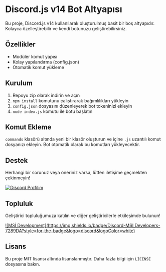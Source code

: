 # Discord.js v14 Bot Altyapısı

Bu proje, Discord.js v14 kullanılarak oluşturulmuş basit bir boş altyapıdır. Kolayca özelleştirebilir ve kendi botunuzu geliştirebilirsiniz.

## Özellikler

- Modüler komut yapısı
- Kolay yapılandırma (config.json)
- Otomatik komut yükleme

## Kurulum

1. Repoyu zip olarak indirin ve açın
2. `npm install` komutunu çalıştırarak bağımlılıkları yükleyin
3. `config.json` dosyasını düzenleyerek bot tokeninizi ekleyin
4. `node index.js` komutu ile botu başlatın

## Komut Ekleme

`commands` klasörü altında yeni bir klasör oluşturun ve içine `.js` uzantılı komut dosyanızı ekleyin. Bot otomatik olarak bu komutları yükleyecektir.

## Destek

Herhangi bir sorunuz veya öneriniz varsa, lütfen iletişime geçmekten çekinmeyin!

[![Discord Profilim](https://img.shields.io/badge/Discord-Profilim-7289DA?style=for-the-badge&logo=discord&logoColor=white)](https://discord.com/users/657241749579759616)

## Topluluk

Geliştirici topluluğumuza katılın ve diğer geliştiricilerle etkileşimde bulunun!

[![MSİ Development](https://img.shields.io/badge/Discord-MSI Developers-7289DA?style=for-the-badge&logo=discord&logoColor=white)](https://discord.gg/msidev)

## Lisans

Bu proje MIT lisansı altında lisanslanmıştır. Daha fazla bilgi için `LICENSE` dosyasına bakın.

